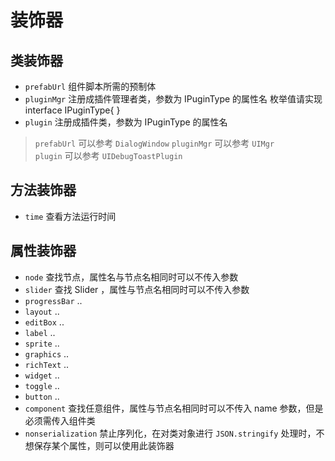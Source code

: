 # 装饰器

## 类装饰器
- `prefabUrl` 组件脚本所需的预制体
- `pluginMgr` 注册成插件管理者类，参数为 IPuginType 的属性名 枚举值请实现 interface IPuginType{ }
- `plugin` 注册成插件类，参数为 IPuginType 的属性名

> `prefabUrl` 可以参考 `DialogWindow`
  `pluginMgr` 可以参考 `UIMgr`  
  `plugin` 可以参考 `UIDebugToastPlugin`

## 方法装饰器
- `time`  查看方法运行时间

## 属性装饰器
- `node` 查找节点，属性名与节点名相同时可以不传入参数
- `slider` 查找 Slider ，属性与节点名相同时可以不传入参数
- `progressBar` ..
- `layout` ..
- `editBox` ..
- `label` ..
- `sprite` ..
- `graphics` ..
- `richText` ..
- `widget` ..
- `toggle` ..
- `button` ..
- `component` 查找任意组件，属性与节点名相同时可以不传入 name 参数，但是必须需传入组件类 
- `nonserialization` 禁止序列化，在对类对象进行 `JSON.stringify` 处理时，不想保存某个属性，则可以使用此装饰器
